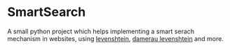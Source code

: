 # SmartSearch
A small python project which helps implementing a smart serach mechanism in websites,
using [levenshtein](https://en.wikipedia.org/wiki/Levenshtein_distance), [damerau levenshtein](https://en.wikipedia.org/wiki/Damerau%E2%80%93Levenshtein_distance) and more.
